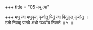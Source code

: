 +++
title = "05 मधु त्वा"

+++
मधु त्वा मधुकृत् कृणोतु पितुं त्वा पितुकृत् कृणोतु ।  
उतो निषद्य पातवे अथो ऊर्ध्वाय तिष्ठते ॥ ५ ॥